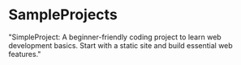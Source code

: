 # SampleProjects
"SimpleProject: A beginner-friendly coding project to learn web development basics. Start with a static site and build essential web features."
